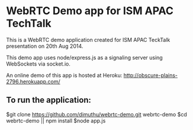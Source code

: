 WebRTC Demo app for ISM APAC TechTalk
=====================================
This is a WebRTC demo application created for ISM APAC TeckTalk presentation on 20th Aug 2014.

This demo app uses node/express.js as a signaling server using WebSockets via socket.io.

An online demo of this app is hosted at Heroku:
http://obscure-plains-2796.herokuapp.com/

To run the application:
-----------------------
$git clone https://github.com/dimuthu/webrtc-demo.git webrtc-demo
$cd webrtc-demo || npm install
$node app.js

